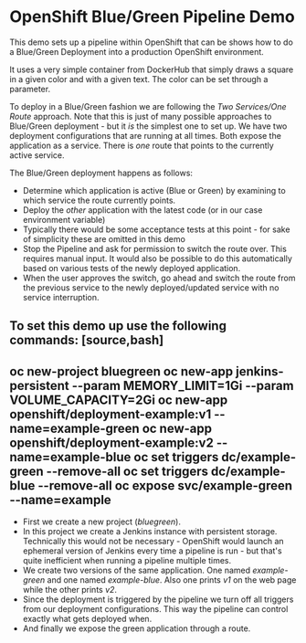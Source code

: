 # OpenShift Blue/Green Pipeline Demo

This demo sets up a pipeline within OpenShift that can be shows how to do a Blue/Green Deployment into a production OpenShift environment.

It uses a very simple container from DockerHub that simply draws a square in a given color and with a given text. The color can be set through a parameter.

To deploy in a Blue/Green fashion we are following the *Two Services/One Route* approach. Note that this is just of many possible approaches to Blue/Green deployment - but it *is* the simplest one to set up. We have two deployment configurations that are running at all times. Both expose the application as a service. There is *one* route that points to the currently active service.

The Blue/Green deployment happens as follows:

* Determine which application is active (Blue or Green) by examining to which service the route currently points.
* Deploy the *other* application with the latest code (or in our case environment variable)
* Typically there would be some acceptance tests at this point - for sake of simplicity these are omitted in this demo
* Stop the Pipeline and ask for permission to switch the route over. This requires manual input. It would also be possible to do this automatically based on various tests of the newly deployed application.
* When the user approves the switch, go ahead and switch the route from the previous service to the newly deployed/updated service with no service interruption.

To set this demo up use the following commands:
[source,bash]
----
oc new-project bluegreen
oc new-app jenkins-persistent --param MEMORY_LIMIT=1Gi --param VOLUME_CAPACITY=2Gi
oc new-app openshift/deployment-example:v1 --name=example-green
oc new-app openshift/deployment-example:v2 --name=example-blue
oc set triggers dc/example-green --remove-all
oc set triggers dc/example-blue --remove-all
oc expose svc/example-green --name=example
----

* First we create a new project (*bluegreen*).
* In this project we create a Jenkins instance with persistent storage. Technically this would not be necessary - OpenShift would launch an ephemeral version of Jenkins every time a pipeline is run - but that's quite inefficient when running a pipeline multiple times.
* We create two versions of the same application. One named *example-green* and one named *example-blue*. Also one prints *v1* on the web page while the other prints *v2*.
* Since the deployment is triggered by the pipeline we turn off all triggers from our deployment configurations. This way the pipeline can control exactly what gets deployed when.
* And finally we expose the green application through a route.
